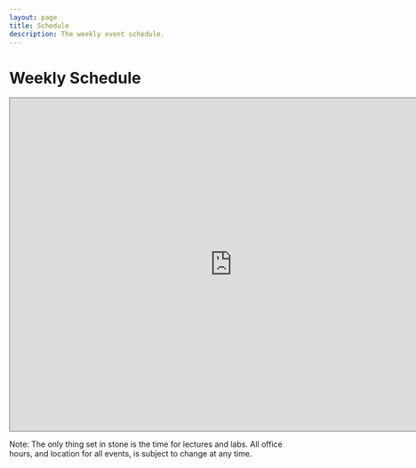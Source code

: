 ```yaml
---
layout: page
title: Schedule
description: The weekly event schedule.
---
```


# Weekly Schedule

<!-- {% for schedule in site.schedules %}
{{ schedule }}
{% endfor %} -->

<iframe src="https://calendar.google.com/calendar/embed?height=600&wkst=1&bgcolor=%23ffffff&ctz=America%2FNew_York&src=YmluZWFoY3RwMzBuMG5lbDgzbWVvYmIwbzRAZ3JvdXAuY2FsZW5kYXIuZ29vZ2xlLmNvbQ&src=YjBzdWJoOTk0dDVzY3UxYWE1bjVtMm9kazBAZ3JvdXAuY2FsZW5kYXIuZ29vZ2xlLmNvbQ&src=MjNhNjk5bm9ydTQ4czRkMTF2bTd0bjNyMDRAZ3JvdXAuY2FsZW5kYXIuZ29vZ2xlLmNvbQ&color=%23616161&color=%23009688&color=%234285F4&mode=WEEK&showPrint=0&showDate=1&showNav=1&showCalendars=1&showTabs=1&title=CSCI100%20Fall%202021%20Class%20Schedule" style="border:solid 1px #777" width="800" height="600" frameborder="0" scrolling="no"></iframe>

Note: The only thing set in stone is the time for lectures and labs. All office hours, and location for all events, is subject to change at any time.
